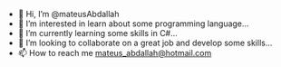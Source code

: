 - 👋 Hi, I’m @mateusAbdallah
- 👀 I’m interested in learn about some programming language...
- 🌱 I’m currently learning some skills in C#...
- 💞️ I’m looking to collaborate on a great job and develop some skills...
- 📫 How to reach me mateus_abdallah@hotmail.com

<!---
mateusAbdallah/mateusAbdallah is a ✨ special ✨ repository because its `README.md` (this file) appears on your GitHub profile.
You can click the Preview link to take a look at your changes.
--->
